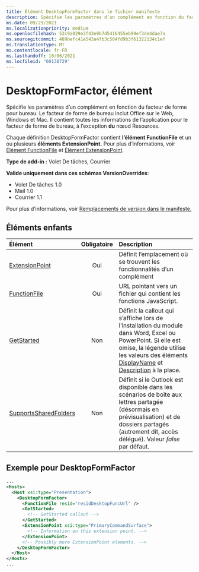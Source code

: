 ```yaml
---
title: Élément DesktopFormFactor dans le fichier manifeste
description: Spécifie les paramètres d’un complément en fonction du facteur de forme pour bureau.
ms.date: 09/29/2021
ms.localizationpriority: medium
ms.openlocfilehash: 52c9a029e3f43e9b7d5416455eb99ef3de4dae7a
ms.sourcegitcommit: 489befc41e543a4fb3c504fd9b3f61322134c1ef
ms.translationtype: MT
ms.contentlocale: fr-FR
ms.lasthandoff: 10/06/2021
ms.locfileid: "60138729"
---
```

# <a name="desktopformfactor-element"></a>DesktopFormFactor, élément

Spécifie les paramètres d’un complément en fonction du facteur de forme pour bureau. Le facteur de forme de bureau inclut Office sur le Web, Windows et Mac. Il contient toutes les informations de l’application pour le facteur de forme de bureau, à l’exception **du** nœud Resources.

Chaque définition DesktopFormFactor contient **l’élément FunctionFile** et un ou plusieurs **éléments ExtensionPoint.** Pour plus d’informations, voir [Élément FunctionFile](functionfile.md) et [Élément ExtensionPoint](extensionpoint.md).

**Type de add-in :** Volet De tâches, Courrier

**Valide uniquement dans ces schémas VersionOverrides**:

- Volet De tâches 1.0
- Mail 1.0
- Courrier 1.1

Pour plus d’informations, voir [Remplacements de version dans le manifeste.](../../develop/add-in-manifests.md#version-overrides-in-the-manifest)

## <a name="child-elements"></a>Éléments enfants

| Élément                               | Obligatoire | Description  |
|:--------------------------------------|:--------:|:-------------|
| [ExtensionPoint](extensionpoint.md)   | Oui      | Définit l’emplacement où se trouvent les fonctionnalités d’un complément |
| [FunctionFile](functionfile.md)       | Oui      | URL pointant vers un fichier qui contient les fonctions JavaScript.|
| [GetStarted](getstarted.md)           | Non       | Définit la callout qui s’affiche lors de l’installation du module dans Word, Excel ou PowerPoint. Si elle est omise, la légende utilise les valeurs des éléments [DisplayName](displayname.md) et [Description](description.md) à la place. |
| [SupportsSharedFolders](supportssharedfolders.md) | Non | Définit si le Outlook est disponible dans les scénarios de boîte aux lettres partagée (désormais en prévisualisation) et de dossiers partagés (autrement dit, accès délégué). Valeur *false* par défaut. |

## <a name="desktopformfactor-example"></a>Exemple pour DesktopFormFactor

```xml
...
<Hosts>
  <Host xsi:type="Presentation">
    <DesktopFormFactor>
      <FunctionFile resid="residDesktopFuncUrl" />
      <GetStarted>
        <!-- GetStarted callout -->
      </GetStarted>
      <ExtensionPoint xsi:type="PrimaryCommandSurface">
        <!-- Information on this extension point. -->
      </ExtensionPoint>
      <!-- Possibly more ExtensionPoint elements. -->
    </DesktopFormFactor>
  </Host>
</Hosts>
...
```
